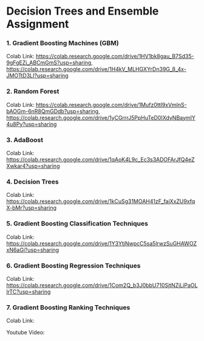 # Decision Trees and Ensemble Assignment

### 1. Gradient Boosting Machines (GBM)

Colab Link: https://colab.research.google.com/drive/1HV1bk8gau_B7Sd35-9gFgEZi_ABCmGmS?usp=sharing, https://colab.research.google.com/drive/1H4kV_MLHGXYrDn39G_8_4x-JMOTtD3LI?usp=sharing 


### 2. Random Forest

Colab Link: https://colab.research.google.com/drive/1Mufz0ttl9xVmlnS-bAOGm-6nR8QmGDdb?usp=sharing, https://colab.research.google.com/drive/1yCGrrrJ5PpHuTeD0IXdyNBaymIY4u8Py?usp=sharing 


### 3. AdaBoost

Colab Link: https://colab.research.google.com/drive/1qAoK4L9c_Ec3s3ADOFArJfQ4eZXwkar4?usp=sharing 


### 4. Decision Trees

Colab Link: https://colab.research.google.com/drive/1kCuSg31MOAH41zF_fajXxZU9xfqX-bMr?usp=sharing 


### 5. Gradient Boosting Classification Techniques

Colab Link: https://colab.research.google.com/drive/1Y3YtjNwpcC5sa5lrwzSuGHAWOZxN6aGj?usp=sharing 


### 6. Gradient Boosting Regression Techniques

Colab Link: https://colab.research.google.com/drive/1Com2Q_b3J0bbU710SjtNZjLiPaOLlrTC?usp=sharing 


### 7. Gradient Boosting Ranking Techniques

Colab Link:

Youtube Video:


